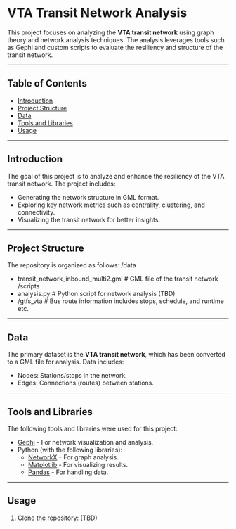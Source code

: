 # VTA Transit Network Analysis

This project focuses on analyzing the **VTA transit network** using graph theory and network analysis techniques. The analysis leverages tools such as Gephi and custom scripts to evaluate the resiliency and structure of the transit network.

---

## Table of Contents
- [Introduction](#introduction)
- [Project Structure](#project-structure)
- [Data](#data)
- [Tools and Libraries](#tools-and-libraries)
- [Usage](#usage)

---

## Introduction

The goal of this project is to analyze and enhance the resiliency of the VTA transit network. The project includes:
- Generating the network structure in GML format.
- Exploring key network metrics such as centrality, clustering, and connectivity.
- Visualizing the transit network for better insights.

---

## Project Structure

The repository is organized as follows:
/data

- transit_network_inbound_multi2.gml # GML file of the transit network /scripts
- analysis.py # Python script for network analysis (TBD)
- /gtfs_vta # Bus route information includes stops, schedule, and runtime etc.

- ---

## Data

The primary dataset is the **VTA transit network**, which has been converted to a GML file for analysis. Data includes:
- Nodes: Stations/stops in the network.
- Edges: Connections (routes) between stations.

---

## Tools and Libraries

The following tools and libraries were used for this project:
- [Gephi](https://gephi.org/) - For network visualization and analysis.
- Python (with the following libraries):
  - [NetworkX](https://networkx.org/) - For graph analysis.
  - [Matplotlib](https://matplotlib.org/) - For visualizing results.
  - [Pandas](https://pandas.pydata.org/) - For handling data.

---

## Usage

1. Clone the repository:
(TBD)

